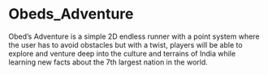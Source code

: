 # Obeds_Adventure
Obed’s Adventure is a simple 2D endless runner with a point system where the user has to avoid obstacles but with a twist, players will be able to explore and venture deep into the culture and terrains of India while learning new facts about the 7th largest nation in the world.

